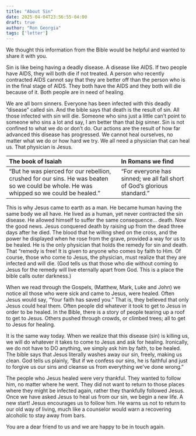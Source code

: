 ```yaml
---
title: "About Sin"
date: 2025-04-04T23:56:55-04:00
draft: true
author: "Ron Georgia"
tags: ['letter']
---
```


We thought this information from the Bible would be helpful and wanted to share it with you.

Sin is like being having a deadly disease. A disease like AIDS. If two people have AIDS, they will both die if not treated. A person who recently contracted AIDS cannot say that they are better off than the person who is in the final stage of AIDS. They both have the AIDS and they both will die because of it. Both people are in need of healing.

We are all born sinners. Everyone has been infected with this deadly “disease” called sin. And the bible says that death is the result of sin. All those infected with sin will die. Someone who sins just a little can’t point to someone who sins a lot and say, I am better than that _big_ sinner. Sin is not confined to what we do or don’t do. Our actions are the result of how far advanced this disease has progressed. We cannot heal ourselves, no matter what we do or how hard we try. We all need a physician that can heal us. That physician is Jesus.

|The book of Isaiah|In Romans we find|
|:-----------------|:-----------------|
|“But he was pierced for our rebellion, crushed for our sins. He was beaten so we could be whole. He was whipped so we could be healed.”|“For everyone has sinned; we all fall short of God’s glorious standard.”|

This is why Jesus came to earth as a man. He became human having the same body we all have. He lived as a human, yet never contracted the sin disease. He allowed himself to suffer the same consequence… death. Now the good news. Jesus conquered death by raising up from the dead three days after he died. The blood that he willing shed on the cross, and the power he displayed when he rose from the grave, provided a way for us to be healed. He is the only physician that holds the remedy for sin and death. That “remedy is free! It is given to anyone who comes by faith to Him. Of course, those who come to Jesus, the physician, must realize that they are infected and will die. (God tells us that those who die without coming to Jesus for the remedy will live eternally apart from God. This is a place the bible calls outer darkness.)

When we read through the Gospels, (Matthew, Mark, Luke and John) we notice all those who were sick and came to Jesus, were healed. Often Jesus would say, “Your faith has saved you.” That is, they believed that only Jesus could heal them. Often people did whatever it took to get to Jesus in order to be healed. In the Bible, there is a story of people tearing up a roof to get to Jesus. Others pushed through crowds, or climbed trees; all to get to Jesus for healing.

It is the same way today. When we realize that this disease (sin) is killing us, we will do whatever it takes to come to Jesus and ask for healing. Ironically, we do not have to DO anything, we simply ask him by faith, to be healed. The bible says that Jesus literally washes away our sin, freely, making us clean. God tells us plainly, “But if we confess our sins, he is faithful and just to forgive us our sins and cleanse us from everything we've done wrong.”

The people who Jesus healed were very thankful. They wanted to follow him, no matter where he went. They did not want to return to those places where they might be infected again, rather they thankfully followed Jesus. Once we have asked Jesus to heal us from our sin, we begin a new life. A new start! Jesus encourages us to follow him. He warns us not to return to our old way of living, much like a counselor would warn a recovering alcoholic to stay away from bars.

You are a dear friend to us and we are happy to be in touch again.

